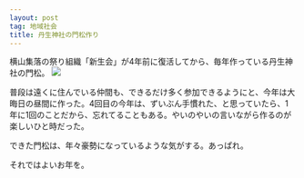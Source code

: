 ```yaml
---
layout: post
tag: 地域社会
title: 丹生神社の門松作り
---
```

横山集落の祭り組織「新生会」が4年前に復活してから、毎年作っている丹生神社の門松。
![](https://c1.staticflickr.com/1/671/32435762494_7b4a58234a.jpg)

普段は遠くに住んでいる仲間も、できるだけ多く参加できるようにと、今年は大晦日の昼間に作った。4回目の今年は、ずいぶん手慣れた、と思っていたら、1年に1回のことだから、忘れてることもある。やいのやいの言いながら作るのが楽しいひと時だった。

できた門松は、年々豪勢になっているような気がする。あっぱれ。

それではよいお年を。


